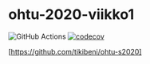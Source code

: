 # ohtu-2020-viikko1

![GitHub Actions](https://github.com/tikibeni/ohtu-2020-viikko1/workflows/Java%20CI%20with%20Gradle/badge.svg)
[![codecov](https://codecov.io/gh/tikibeni/ohtu-2020-viikko1/branch/main/graph/badge.svg?token=SVU2WQTAI9)](undefined)

[https://github.com/tikibeni/ohtu-s2020]